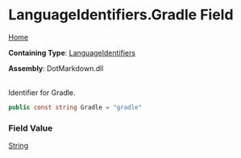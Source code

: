 # LanguageIdentifiers\.Gradle Field

[Home](../../../README.md)

**Containing Type**: [LanguageIdentifiers](../README.md)

**Assembly**: DotMarkdown\.dll

\
Identifier for Gradle\.

```csharp
public const string Gradle = "gradle"
```

### Field Value

[String](https://docs.microsoft.com/en-us/dotnet/api/system.string)

